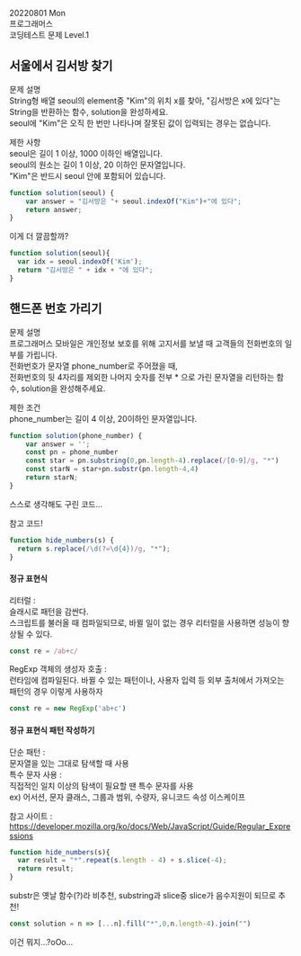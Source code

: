 20220801 Mon   
프로그래머스   
코딩테스트 문제 Level.1   

서울에서 김서방 찾기   
---
문제 설명   
String형 배열 seoul의 element중 "Kim"의 위치 x를 찾아, "김서방은 x에 있다"는 String을 반환하는 함수, solution을 완성하세요.   
seoul에 "Kim"은 오직 한 번만 나타나며 잘못된 값이 입력되는 경우는 없습니다.   

제한 사항   
seoul은 길이 1 이상, 1000 이하인 배열입니다.   
seoul의 원소는 길이 1 이상, 20 이하인 문자열입니다.   
"Kim"은 반드시 seoul 안에 포함되어 있습니다.   

```jsx
function solution(seoul) {
    var answer = "김서방은 "+ seoul.indexOf("Kim")+"에 있다";
    return answer;
}
```
이게 더 깔끔할까?
```jsx
function solution(seoul){
  var idx = seoul.indexOf('Kim');
  return "김서방은 " + idx + "에 있다";
}
```
핸드폰 번호 가리기
---
문제 설명   
프로그래머스 모바일은 개인정보 보호를 위해 고지서를 보낼 때 고객들의 전화번호의 일부를 가립니다.   
전화번호가 문자열 phone_number로 주어졌을 때,   
전화번호의 뒷 4자리를 제외한 나머지 숫자를 전부 * 으로 가린 문자열을 리턴하는 함수, solution을 완성해주세요.   

제한 조건   
phone_number는 길이 4 이상, 20이하인 문자열입니다.   

```jsx
function solution(phone_number) {
    var answer = '';
    const pn = phone_number
    const star = pn.substring(0,pn.length-4).replace(/[0-9]/g, "*")
    const starN = star+pn.substr(pn.length-4,4)
    return starN;
}
```
스스로 생각해도 구린 코드...

참고 코드!
```jsx
function hide_numbers(s) {
  return s.replace(/\d(?=\d{4})/g, "*");
}
```
#### 정규 표현식   
리터럴 :    
슬래시로 패턴을 감싼다.   
스크립트를 불러올 때 컴파일되므로, 바뀔 일이 없는 경우 리터럴을 사용하면 성능이 향상될 수 있다.
```jsx
const re = /ab+c/
```
RegExp 객체의 생성자 호출 :   
런타임에 컴파일된다. 바뀔 수 있는 패턴이나, 사용자 입력 등 외부 출처에서 가져오는 패턴의 경우 이렇게 사용하자
```jsx
const re = new RegExp('ab+c')
```
#### 정규 표현식 패턴 작성하기
단순 패턴 :   
문자열을 있는 그대로 탐색할 때 사용   
특수 문자 사용 :   
직접적인 일치 이상의 탐색이 필요할 땐 특수 문자를 사용   
ex) 어서션, 문자 클래스, 그룹과 범위, 수량자, 유니코드 속성 이스케이프   
   
참고 사이트 : https://developer.mozilla.org/ko/docs/Web/JavaScript/Guide/Regular_Expressions    
   
```jsx
function hide_numbers(s){
  var result = "*".repeat(s.length - 4) + s.slice(-4);
  return result;
}
```
substr은 옛날 함수(?)라 비추천, substring과 slice중 slice가 음수지원이 되므로 추천!
```jsx
const solution = n => [...n].fill("*",0,n.length-4).join("")
```
이건 뭐지...?oOo...

